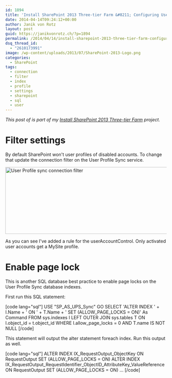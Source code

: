 ```yaml
---
id: 1894
title: 'Install SharePoint 2013 Three-tier Farm &#8211; Configuring User Profiles'
date: 2014-04-14T09:24:12+00:00
author: Janik von Rotz
layout: post
guid: https://janikvonrotz.ch/?p=1894
permalink: /2014/04/14/install-sharepoint-2013-three-tier-farm-configuring-user-profiles/
dsq_thread_id:
  - "2610173991"
image: /wp-content/uploads/2013/07/SharePoint-2013-Logo.png
categories:
  - SharePoint
tags:
  - connection
  - filter
  - index
  - profile
  - settings
  - sharepoint
  - sql
  - user
---
```

*This post of is part of my [Install SharePoint 2013 Three-tier Farm](https://janikvonrotz.ch/projects/install-sharepoint-2013-three-tier-farm/) project.*

# Filter settings

By default SharePoint won't user profiles of disabled accounts. To change that update the connection filter on the User Profile Sync service.
<!--more-->
<img src="https://janikvonrotz.ch/wp-content/uploads/2014/04/User-Profile-sync-connection-filter.png" alt="User Profile sync connection filter" width="940" height="209" class="aligncenter size-full wp-image-1895" />

As you can see I've added a rule for the userAccountControl. Only activated user accounts get a MySite profile.

# Enable page lock

This is another SQL database best practice to enable page locks on the User Profile Sync database indexes.

First run this SQL statement:

[code lang="sql"]
USE &quot;SP_AS_UPS_Sync&quot;
GO
SELECT 'ALTER INDEX ' + I.Name + ' ON ' + T.Name + ' SET (ALLOW_PAGE_LOCKS = ON)' As Command
FROM sys.indexes I
LEFT OUTER JOIN sys.tables T ON I.object_id = t.object_id
WHERE I.allow_page_locks = 0 AND T.name IS NOT NULL
[/code]

This statement will output the alter statement foreach index. Run this output as well.

[code lang="sql"]
ALTER INDEX IX_RequestOutput_ObjectKey ON RequestOutput SET (ALLOW_PAGE_LOCKS = ON)
ALTER INDEX IX_RequestOutput_RequestIdentifier_ObjectID_AttributeKey_ValueReference ON RequestOutput SET (ALLOW_PAGE_LOCKS = ON)
...
[/code]